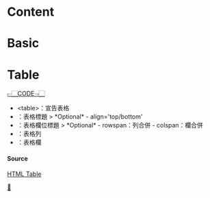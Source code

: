 # Content

# Basic

# Table
[👉🏻CODE👈🏻](https://github.com/vanikk06/Project/blob/master/HTML/Test2.html)

- \<table></table>：宣告表格
- <caption></caption>：表格標題
  > *Optional*
    - align='top/bottom'
- <th></th>：表格欄位標題
  > *Optional*
    - rowspan：列合併
    - colspan：欄合併
- <tr></tr>：表格列
- <td></td>：表格欄

#### Source
[HTML Table](http://web.nchu.edu.tw/~jlu/cyut/html_table.html)

[💊](https://github.com/vanikk06/Project/tree/master/HTML#content)
